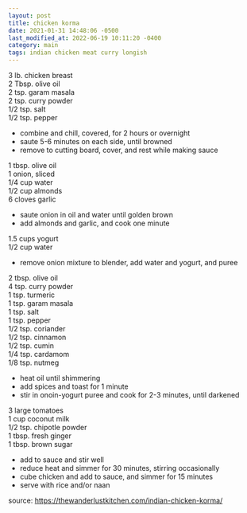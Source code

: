 ```yaml
---
layout: post
title: chicken korma
date: 2021-01-31 14:48:06 -0500
last_modified_at: 2022-06-19 10:11:20 -0400
category: main
tags: indian chicken meat curry longish
---
```


3 lb. chicken breast  
2 Tbsp. olive oil  
2 tsp. garam masala  
2 tsp. curry powder  
1/2 tsp. salt  
1/2 tsp. pepper  
* combine and chill, covered, for 2 hours or overnight
* saute 5-6 minutes on each side, until browned
* remove to cutting board, cover, and rest while making sauce

1 tbsp. olive oil  
1 onion, sliced  
1/4 cup water  
1/2 cup almonds  
6 cloves garlic  
* saute onion in oil and water until golden brown
* add almonds and garlic, and cook one minute

1.5 cups yogurt  
1/2 cup water
* remove onion mixture to blender, add water and yogurt, and puree

2 tbsp. olive oil  
4 tsp. curry powder  
1 tsp. turmeric  
1 tsp. garam masala  
1 tsp. salt  
1 tsp. pepper  
1/2 tsp. coriander  
1/2 tsp. cinnamon  
1/2 tsp. cumin  
1/4 tsp. cardamom  
1/8 tsp. nutmeg  
* heat oil until shimmering
* add spices and toast for 1 minute
* stir in onoin-yogurt puree and cook for 2-3 minutes, until darkened

3 large tomatoes  
1 cup coconut milk  
1/2 tsp. chipotle powder  
1 tbsp. fresh ginger  
1 tbsp. brown sugar  
* add to sauce and stir well
* reduce heat and simmer for 30 minutes, stirring occasionally
* cube chicken and add to sauce, and simmer for 15 minutes
* serve with rice and/or naan

source: <https://thewanderlustkitchen.com/indian-chicken-korma/>
